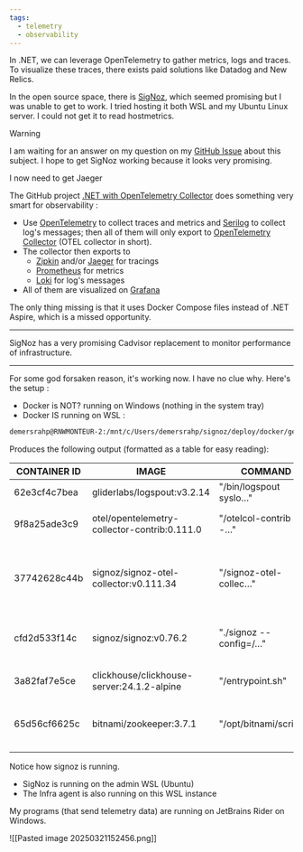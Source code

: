 ```yaml
---
tags:
  - telemetry
  - observability
---
```

In .NET, we can leverage OpenTelemetry to gather metrics, logs and traces. To visualize these traces, there exists paid solutions like Datadog and New Relics.

In the open source space, there is [SigNoz](https://signoz.io/), which seemed promising but I was unable to get to work. I tried hosting it both WSL and my Ubuntu Linux server. I could not get it to read hostmetrics.

>[!warning]
>I am waiting for an answer on my question on my [GitHub Issue](https://github.com/SigNoz/signoz/issues/7386#issuecomment-2740476567) about this subject. I hope to get SigNoz working because it looks very promising.

I now need to get Jaeger



The GitHub project [.NET with OpenTelemetry Collector](https://github.com/kimcuhoang/practical-net-otelcollector) does something very smart for observability : 

- Use [OpenTelemetry](https://opentelemetry.io/) to collect traces and metrics and [Serilog](https://serilog.net/) to collect log's messages; then all of them will only export to [OpenTelemetry Collector](https://opentelemetry.io/docs/collector/) (OTEL collector in short).
- The collector then exports to
    - [Zipkin](https://zipkin.io/) and/or [Jaeger](https://www.jaegertracing.io/) for tracings
    - [Prometheus](https://prometheus.io/) for metrics
    - [Loki](https://github.com/grafana/loki) for log's messages
- All of them are visualized on [Grafana](https://grafana.com/)

The only thing missing is that it uses Docker Compose files instead of .NET Aspire, which is a missed opportunity.

---

SigNoz has a very promising Cadvisor replacement to monitor performance of infrastructure.


---

For some god forsaken reason, it's working now. I have no clue why. Here's the setup : 


- Docker is NOT? running on Windows (nothing in the system tray)
- Docker IS running on WSL : 

```bash
demersrahp@RNWMONTEUR-2:/mnt/c/Users/demersrahp/signoz/deploy/docker/generator/infra$ docker ps
```

Produces the following output (formatted as a table for easy reading):

| CONTAINER ID | IMAGE                                        | COMMAND                | CREATED      | STATUS                  | PORTS                                                           | NAMES                 |
| ------------ | -------------------------------------------- | ---------------------- | ------------ | ----------------------- | --------------------------------------------------------------- | --------------------- |
| 62e3cf4c7bea | gliderlabs/logspout:v3.2.14                  | "/bin/logspout syslo…" | 30 hours ago | Up 14 minutes           | 80/tcp                                                          | infra-logspout-1      |
| 9f8a25ade3c9 | otel/opentelemetry-collector-contrib:0.111.0 | "/otelcol-contrib --…" | 30 hours ago | Up 14 minutes           | 4317/tcp, 55678-55679/tcp                                       | infra-otel-agent-1    |
| 37742628c44b | signoz/signoz-otel-collector:v0.111.34       | "/signoz-otel-collec…" | 30 hours ago | Up 10 minutes           | 0.0.0.0:4317-4318->4317-4318/tcp, [::]:4317-4318->4317-4318/tcp | signoz-otel-collector |
| cfd2d533f14c | signoz/signoz:v0.76.2                        | "./signoz --config=/…" | 30 hours ago | Up 14 minutes (healthy) | 0.0.0.0:8080->8080/tcp, [::]:8080->8080/tcp                     | signoz                |
| 3a82faf7e5ce | clickhouse/clickhouse-server:24.1.2-alpine   | "/entrypoint.sh"       | 30 hours ago | Up 14 minutes (healthy) | 8123/tcp, 9000/tcp, 9009/tcp                                    | signoz-clickhouse     |
| 65d56cf6625c | bitnami/zookeeper:3.7.1                      | "/opt/bitnami/script…" | 30 hours ago | Up 14 minutes (healthy) | 2181/tcp, 2888/tcp, 3888/tcp, 8080/tcp                          | signoz-zookeeper-1    |
|              |                                              |                        |              |                         |                                                                 |                       |

Notice how signoz is running.

* SigNoz is running on the admin WSL (Ubuntu)
* The Infra agent is also running on this WSL instance


My programs (that send telemetry data) are running on JetBrains Rider on Windows.

![[Pasted image 20250321152456.png]]